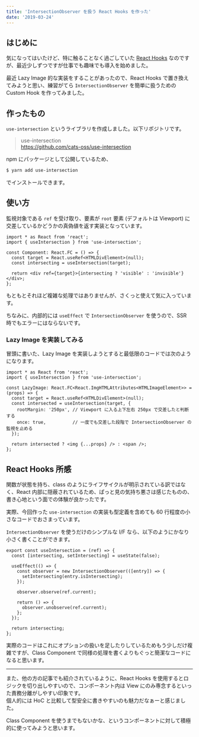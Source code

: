 ```yaml
---
title: 'IntersectionObserver を扱う React Hooks を作った'
date: '2019-03-24'
---
```


## はじめに

気になってはいたけど、特に触ることなく過ごしていた [React Hooks](https://reactjs.org/docs/hooks-intro.html) なのですが、最近少しずつですが仕事でも趣味でも導入を始めました。

最近 Lazy Image 的な実装をすることがあったので、React Hooks で置き換えてみようと思い、練習がてら `IntersectionObserver` を簡単に扱うための Custom Hook を作ってみました。

## 作ったもの

`use-intersection` というライブラリを作成しました。以下リポジトリです。

> use-intersection  
> https://github.com/cats-oss/use-intersection

npm にパッケージとして公開しているため、

```bash
$ yarn add use-intersection
```

でインストールできます。

## 使い方

監視対象である `ref` を受け取り、要素が `root` 要素 (デフォルトは Viewport) に交差しているかどうかの真偽値を返す実装となっています。

<!-- prettier-ignore-start -->
```javascript:Component.tsx
import * as React from 'react';
import { useIntersection } from 'use-intersection';

const Component: React.FC = () => {
  const target = React.useRef<HTMLDivElement>(null);
  const intersecting = useIntersection(target);

  return <div ref={target}>{intersecting ? 'visible' : 'invisible'}</div>;
};
```
<!-- prettier-ignore-end -->

もともとそれほど複雑な処理ではありませんが、さくっと使えて気に入っています。

ちなみに、内部的には `useEffect` で `IntersectionObserver` を使うので、SSR 時でもエラーにはならないです。

### Lazy Image を実装してみる

冒頭に書いた、Lazy Image を実装しようとすると最低限のコードでは次のようになります。

<!-- prettier-ignore-start -->
```javascript:LazyImage.tsx
import * as React from 'react';
import { useIntersection } from 'use-intersection';

const LazyImage: React.FC<React.ImgHTMLAttributes<HTMLImageElement>> = (props) => {
  const target = React.useRef<HTMLDivElement>(null);
  const intersected = useIntersection(target, {
    rootMargin: '250px', // Viewport に入る上下左右 250px で交差したと判断する
    once: true,          // 一度でも交差した段階で IntersectionObserver の監視を止める
  });

  return intersected ? <img {...props} /> : <span />;
};
```
<!-- prettier-ignore-end -->

## React Hooks 所感

関数が状態を持ち、class のようにライフサイクルが明示されている訳ではなく、React 内部に隠蔽されているため、ぱっと見の気持ち悪さは感じたものの、書き心地という面での体験が良かったです。

実際、今回作った `use-intersection` の実装も型定義を含めても 60 行程度の小さなコードでおさまっています。

`IntersectionObserver` を使うだけのシンプルな I/F なら、以下のようにかなり小さく書くことができます。

<!-- prettier-ignore-start -->
```javascript:最小限のコード例
export const useIntersection = (ref) => {
  const [intersecting, setIntersecting] = useState(false);

  useEffect(() => {
    const observer = new IntersectionObserver(([entry]) => {
      setIntersecting(entry.isIntersecting);
    });

    observer.observe(ref.current);

    return () => {
      observer.unobserve(ref.current);
    };
  });

  return intersecting;
};
```
<!-- prettier-ignore-end -->

実際のコードはこれにオプションの扱いを足したりしているためもう少しだけ複雑ですが、Class Component で同様の処理を書くよりもぐっと簡潔なコードになると思います。

---

また、他の方の記事でも紹介されているように、React Hooks を使用するとロジックを切り出しやすいので、コンポーネント内は View にのみ専念するといった責務分離がしやすい印象です。  
個人的には HoC と比較して型安全に書きやすいのも魅力だなぁーと感じました。

Class Component を使うまでもないかな、というコンポーネントに対して積極的に使ってみようと思います。
